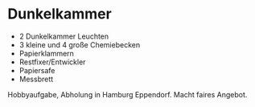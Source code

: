 # Dunkelkammer

- 2 Dunkelkammer Leuchten
- 3 kleine und 4 große Chemiebecken
- Papierklammern
- Restfixer/Entwickler
- Papiersafe
- Messbrett


Hobbyaufgabe, Abholung in Hamburg Eppendorf.
Macht faires Angebot.
